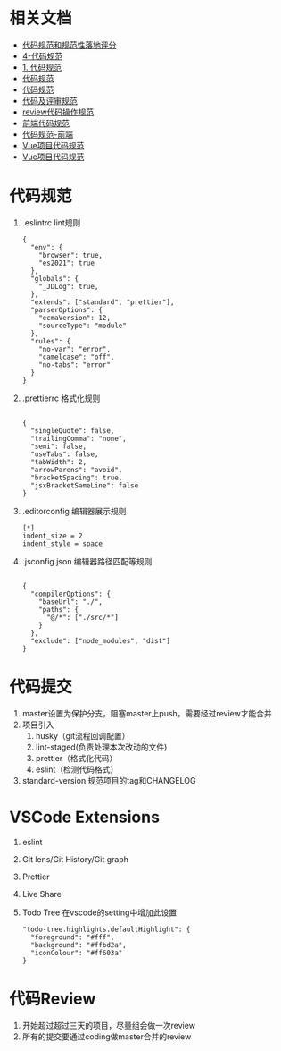 # 相关文档

- [代码规范和规范性落地评分](https://cf.jd.com/pages/viewpage.action?pageId=481838052)
- [4-代码规范](https://cf.jd.com/pages/viewpage.action?pageId=406390384)
- [1. 代码规范](https://cf.jd.com/pages/viewpage.action?pageId=483198314)
- [代码规范](https://cf.jd.com/pages/viewpage.action?pageId=467992986)
- [代码规范](https://cf.jd.com/pages/viewpage.action?pageId=103721850)
- [代码及评审规范](https://cf.jd.com/pages/viewpage.action?pageId=388770211)
- [review代码操作规范](https://cf.jd.com/pages/viewpage.action?pageId=493869757)
- [前端代码规范](https://cf.jd.com/pages/viewpage.action?pageId=114721920)
- [代码规范-前端](https://cf.jd.com/pages/viewpage.action?pageId=413507599)
- [Vue项目代码规范](https://cf.jd.com/pages/viewpage.action?pageId=172249429)
- [Vue项目代码规范](https://cf.jd.com/pages/viewpage.action?pageId=405470972)

# 代码规范

1. .eslintrc lint规则

   ```
   {
     "env": {
       "browser": true,
       "es2021": true
     },
     "globals": {
       "_JDLog": true,
     },
     "extends": ["standard", "prettier"],
     "parserOptions": {
       "ecmaVersion": 12,
       "sourceType": "module"
     },
     "rules": {
       "no-var": "error",
       "camelcase": "off",
       "no-tabs": "error"
     }
   }
   ```

   

2. .prettierrc 格式化规则

   ```
   
   {
     "singleQuote": false,
     "trailingComma": "none",
     "semi": false,
     "useTabs": false,
     "tabWidth": 2,
     "arrowParens": "avoid",
     "bracketSpacing": true,
     "jsxBracketSameLine": false
   }
   ```

   

3. .editorconfig 编辑器展示规则

   ```
   [*]
   indent_size = 2
   indent_style = space
   ```

   

4. .jsconfig.json 编辑器路径匹配等规则

   ```
   
   {
     "compilerOptions": {
       "baseUrl": "./",
       "paths": {
         "@/*": ["./src/*"]
       }
     },
     "exclude": ["node_modules", "dist"]
   }
   ```

   

# 代码提交

1. master设置为保护分支，阻塞master上push，需要经过review才能合并
2. 项目引入
   1. husky（git流程回调配置）
   2. lint-staged(负责处理本次改动的文件)
   3. prettier（格式化代码）
   4. eslint（检测代码格式）
3. standard-version 规范项目的tag和CHANGELOG

# VSCode Extensions

1. eslint

2. Git lens/Git History/Git graph

3. Prettier

4. Live Share

5. Todo Tree 在vscode的setting中增加此设置

   ```
   "todo-tree.highlights.defaultHighlight": {
     "foreground": "#fff",
     "background": "#ffbd2a",
     "iconColour": "#ff603a"
   }
   ```

   

# 代码Review

1. 开始超过超过三天的项目，尽量组会做一次review
2. 所有的提交要通过coding做master合并的review